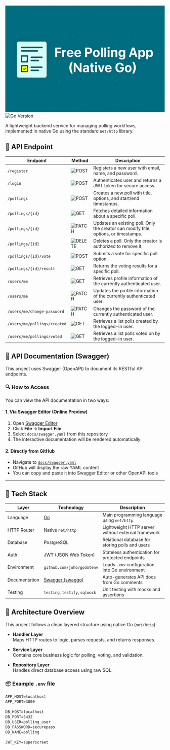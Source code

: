 ![Free Polling APP](assets/banner.png)
![Go Version](https://img.shields.io/badge/Go-1.25-blue)

A lightweight backend service for managing polling workflows, implemented in native Go using the standard `net/http` library.


## 📘 API Endpoint

| Endpoint                                 | Method | Description                                                                 |
|------------------------------------------|--------|---------------------------------------------------------------------------|
| `/register`                         | ![POST](https://img.shields.io/badge/POST-blue)   | Registers a new user with email, name, and password.                 |
| `/login`                            | ![POST](https://img.shields.io/badge/POST-blue)  | Authenticates user and returns a JWT token for secure access.              |
| `/pollings`                              | ![POST](https://img.shields.io/badge/POST-blue)   | Creates a new poll with title, options, and start/end timestamps.               |
| `/pollings/{id}`                         | ![GET](https://img.shields.io/badge/GET-green)    | Fetches detailed information about a specific poll.      |
| `/pollings/{id}`                         | ![PATCH](https://img.shields.io/badge/PATCH-yellow)    | Updates an existing poll. Only the creator can modify title, options, or timestamps.      |
| `/pollings/{id}`                         | ![DELETE](https://img.shields.io/badge/DELETE-red)    | Deletes a poll. Only the creator is authorized to remove it.      |
| `/pollings/{id}/vote`                    | ![POST](https://img.shields.io/badge/POST-blue)   | Submits a vote for specific poll option.    |
| `/pollings/{id}/result`                  | ![GET](https://img.shields.io/badge/GET-green)    | Returns the voting results for a specific poll.              |     |
| `/users/me`                              | ![GET](https://img.shields.io/badge/GET-green)    | Retrieves profile information of the currently authenticated user.           |
| `/users/me`                              | ![PATCH](https://img.shields.io/badge/PATCH-yellow)    | Updates the profile information of the currently authenticated user.           |
| `/users/me/change-password`                              | ![PATCH](https://img.shields.io/badge/PATCH-yellow)    | Changes the password of the currently authenticated user.          |
| `/users/me/pollings/created`            | ![GET](https://img.shields.io/badge/GET-green)    | Retrieves a list polls created by the logged-in user.        |
| `/users/me/pollings/voted`              | ![GET](https://img.shields.io/badge/GET-green)    | Retrieves a list polls voted on by the logged-in user.  |

## 📄 API Documentation (Swagger)

This project uses Swagger (OpenAPI) to document its RESTful API endpoints.

### 🔍 How to Access

You can view the API documentation in two ways:

#### 1. **Via Swagger Editor (Online Preview)**
1. Open [Swagger Editor](https://editor.swagger.io)
2. Click **File → Import File**
3. Select `docs/swagger.yaml` from this repository
4. The interactive documentation will be rendered automatically

#### 2. **Directly from GitHub**
- Navigate to [`docs/swagger.yaml`](docs/swagger.yaml)
- GitHub will display the raw YAML content
- You can copy and paste it into Swagger Editor or other OpenAPI tools

---

## 🧰 Tech Stack

| Layer           | Technology                     | Description                                      |
|----------------|----------------------------------|--------------------------------------------------|
| Language        | [Go](https://golang.org/)       | Main programming language using `net/http`       |
| HTTP Router     | Native `net/http`               | Lightweight HTTP server without external framework |
| Database        | PostgreSQL                      | Relational database for storing polls and users  |
| Auth            | JWT (JSON Web Token)            | Stateless authentication for protected endpoints |
| Environment     | `github.com/joho/godotenv`      | Loads `.env` configuration into Go environment   |
| Documentation   | [Swagger (swaggo)](https://github.com/swaggo/swag) | Auto-generates API docs from Go comments         |
| Testing         | `testing`, `testify`, `sqlmock` | Unit testing with mocks and assertions

## 🧱 Architecture Overview

This project follows a clean layered structure using native Go (`net/http`):
- **Handler Layer**  
  Maps HTTP routes to logic, parses requests, and returns responses.

- **Service Layer**  
  Contains core business logic for polling, voting, and validation.

- **Repository Layer**  
  Handles direct database access using raw SQL.

### 📦 Example `.env` file

```env
APP_HOST=localhost
APP_PORT=3000

DB_HOST=localhost
DB_PORT=5432
DB_USER=polling_user
DB_PASSWORD=securepass
DB_NAME=polling

JWT_KEY=superscreet
```